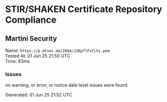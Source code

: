 # STIR/SHAKEN Certificate Repository Compliance

## Martini Security

Name: `https://p.mtsec.me/2884/J2KpflFvCLhi.pem`\
Tested At: 01 Jun 25 21:50 UTC\
Time: 83ms

### Issues

no warning, or error, or notice date level issues were found

Generated: 01 Jun 25 21:52 UTC